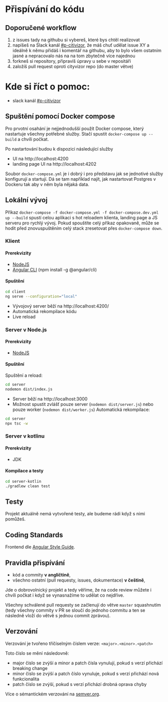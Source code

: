 # Přispívání do kódu

## Doporučené workflow
1) z issues tady na githubu si vybereš, které bys chtěl realizovat
3) napíšeš na Slack kanál [#p-citivizor](https://cesko-digital.slack.com/archives/CG66HNLH4), že máš chuť udělat issue XY a ideálně k němu přidáš i komentář na githubu, aby to bylo všem ostatním jasné a nepracovalo nás na na tom zbytečně více najednou
3) forkneš si repository, připravíš úpravy u sebe v repositáři
4) založíš pull request oproti cityvizor repo (do master větve)

# Kde si říct o pomoc:
* slack kanál [#p-citivizor](https://cesko-digital.slack.com/archives/CG66HNLH4)

## Spuštění pomocí Docker compose
Pro prvotní osahání je nejjednodušší použít Docker compose, který nastartuje všechny potřebné služby. Stačí spustit
`docker-compose up --build` a chvíli počkat. 

Po nastartování budou k dispozici následující služby
- UI na http://localhost:4200
- landing page UI na http://localhost:4202

Soubor `docker-compose.yml` je i dobrý i pro představu jak se jednotivé služby konfigurují a startují. Dá se tam 
například najít, jak nastartovat Postgres v Dockeru tak aby v něm byla nějaká data. 

## Lokální vývoj

Příkaz `docker-compose -f docker-compose.yml -f docker-compose.dev.yml up --build` spustí celou aplikaci s hot reloadem klienta, landing page a JS serveru pro rychlý vývoj. Pokud spouštíte celý příkaz opakovaně, může se hodit před znovuspuštěním celý stack zresetovat přes `docker-compose down`.

### Klient

#### Prerekvizity
- [NodeJS](https://nodejs.org/en/)
- [Angular CLI](https://cli.angular.io/) (npm install -g @angular/cli)

#### Spuštění
```sh
cd client
ng serve --configuration="local"
```
- Vývojový server běží na http://localhost:4200/
- Automatická rekompilace kódu
- Live reload

### Server v Node.js

#### Prerekvizity
- [NodeJS](https://nodejs.org/en/)

#### Spuštění
Spuštění a reload:
```sh
cd server
nodemon dist/index.js
```
- Server běží na http://localhost:3000
- Možnost spustit zvlášť pouze server (```nodemon dist/server.js```) nebo pouze worker (```nodemon dist/worker.js```)
Automatická rekompilace:
```sh
cd server
npx tsc -w
```

### Server v kotlinu

#### Prerekvizity
- JDK

#### Kompilace a testy
```sh
cd server-kotlin
./gradlew clean test
```

## Testy
Projekt aktuálně nemá vytvořené testy, ale budeme rádi když s nimi pomůžeš.

## Coding Standards
Frontend dle [Angular Style Guide](https://angular.io/guide/styleguide).

## Pravidla přispívání
- kód a commity **v angličtině**,
- všechno ostatní (pull requesty, issues, dokumentace) **v češtině**,

Jde o dobrovolnický projekt a tedy věříme, že na code review můžete i chvíli počkat i když se vynasnažíme to udělat co nejdříve.

Všechny schválené pull requesty se začlenují do větve `master` squashnutím (tedy všechny commity v PR se sloučí do jednoho commitu a ten se následně vloží do větvě s jednou commit zprávou).

## Verzování

Verzování je tvořeno tříčíselným číslem verze: `<major>.<minor>.<patch>`

Toto číslo se mění následovně:
 - major číslo se zvýší a minor a patch čísla vynulují, pokud s verzí přichází breaking change
 - minor číslo se zvýší a patch číslo vynuluje, pokud s verzí přichází nová funkcionalita
 - patch číslo se zvýší, pokud s verzí přichází drobná oprava chyby

 Více o sémantickém verzování na [semver.org](https://semver.org/lang/cs/).
